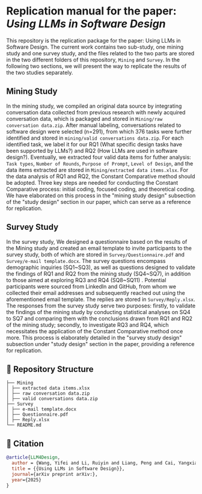 # Replication manual for the paper: *Using LLMs in Software Design*

This repository is the replication package for the paper: Using LLMs in Software Design. The current work  contains two sub-study, one mining study and one survey study, and the files related to the two parts are stored in the two different folders of this repository, `Mining` and `Survey`. In the following two sections, we will present the way to replicate the results of the two studies separately.

## Mining Study

In the mining study, we compiled an original data source by integrating conversation data collected from previous research with newly acquired conversation data, which is packaged and stored in `Mining/raw conversation data.zip`. After manual labeling, conversations related to software design were selected (n=291), from which 376 tasks were further identified and stored in `mining/valid conversations data.zip`. For each identified task, we label it for our RQ1 (What specific design tasks have been supported by LLMs?) and RQ2 (How LLMs are used in software design?). Eventually, we extracted four valid data items for futher analysis: `Task types`, `Number of Rounds`, `Purpose of Prompt`, `Level of Design`, and the data items extracted are stored in `Mining/extracted data items.xlsx`.  For the data analysis of RQ1 and RQ2, the Constant Comparative method should be adopted. Three key steps are needed for conducting the Constant Comparative process: initial coding, focused coding, and theoretical coding. We have elaborated on this process in the "mining study design" subsection of the "study design" section in our paper, which can serve as a reference for replication.

## Survey Study

 In the survey study, We designed a questionnaire based on the results of the Mining study and created an email template to invite participants to the survey study, both of which are stored in `Survey/Questionnaire.pdf` and `Survey/e-mail template.docx`. The survey questions encompass demographic inquiries (SQ1\~SQ3), as well as questions designed to validate the findings of RQ1 and RQ2 from the mining study (SQ4~SQ7), in addition to those aimed at exploring RQ3 and RQ4 (SQ8~SQ11) . Potential participants were sourced from LinkedIn and GitHub, from whom we collected their email addresses and subsequently reached out using the aforementioned email template. The replies are stored in `Survey/Reply.xlsx`. The responses from the survey study serve two purposes: firstly, to validate the findings of the mining study by conducting statistical analyses on SQ4 to SQ7 and comparing them with the conclusions drawn from RQ1 and RQ2 of the mining study; secondly, to investigate RQ3 and RQ4, which necessitates the application of the Constant Comparative method once more. This process is elaborately detailed in the "survey study design" subsection under "study design" section in the paper, providing a reference for replication.

## 📁 Repository Structure

```plaintext
├── Mining        
│ ├── extracted data items.xlsx
│ ├── raw conversation data.zip
│ ├── valid conversations data.zip
├── Survey
│ ├── e-mail template.docx
│ ├── Questionnaire.pdf
│ ├── Reply.xlsx
└── README.md
```

## 📝 Citation

```bibtex
@article{LLM4Design,
  author = {Wang, Yifei and Li, Ruiyin and Liang, Peng and Cai, Yangxiao},
  title = {{Using LLMs in Software Design}},
  journal={arXiv preprint arXiv:},
  year={2025}
}
```